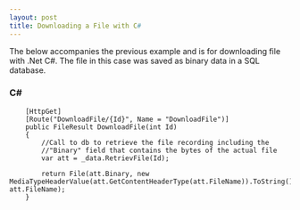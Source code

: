 ```yaml
---
layout: post
title: Downloading a File with C#
---
```


The below accompanies the previous example and is for downloading file with .Net C#.  The file in this case was saved as binary data in a SQL database.

<h3>C#</h3>

        [HttpGet]
        [Route("DownloadFile/{Id}", Name = "DownloadFile")]
        public FileResult DownloadFile(int Id)
        {
            //Call to db to retrieve the file recording including the
            //"Binary" field that contains the bytes of the actual file
            var att = _data.RetrievFile(Id);

            return File(att.Binary, new MediaTypeHeaderValue(att.GetContentHeaderType(att.FileName)).ToString(), att.FileName);
        }
